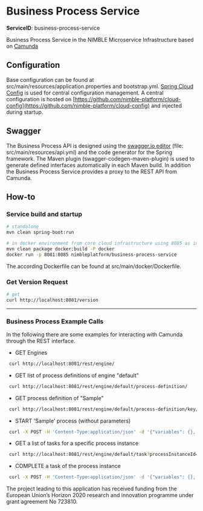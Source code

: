# Business Process Service
**ServiceID**: business-process-service

Business Process Service in the NIMBLE Microservice Infrastructure based on [Camunda](https://camunda.org/)
  
## Configuration

Base configuration can be found at src/main/resources/application.properties and bootstrap.yml.
[Spring Cloud Config](https://cloud.spring.io/spring-cloud-config/) is used for central configuration management. A central configuration is hosted on [https://github.com/nimble-platform/cloud-config](https://github.com/nimble-platform/cloud-config)
and injected during startup.

## Swagger

The Business Process API is designed using the [swagger.io editor](http://editor.swagger.io) (file: src/main/resources/api.yml) and the code generator for the Spring framework. 
The Maven plugin (swagger-codegen-maven-plugin) is used to generate defined interfaces automatically in each Maven build.
In addition the Business Process Service provides a proxy to the REST API from Camunda.

## How-to

### Service build and startup

 ```bash
 # standalone
 mvn clean spring-boot:run
 
 # in docker environment from core cloud infrastructure using 8085 as internal port
 mvn clean package docker:build -P docker
 docker run -p 8081:8085 nimbleplatform/business-process-service
 ```
 The according Dockerfile can be found at src/main/docker/Dockerfile.
 
### Get Version Request
 ```bash
 # get
 curl http://localhost:8081/version
  ```
 ---
 
### Business Process Example Calls

In the following there are some examples for interacting with Camunda through the REST interface.

* GET Engines 
```bash
 curl http://localhost:8081/rest/engine/
```
* GET list of process definitions of engine "default" 
```bash
 curl http://localhost:8081/rest/engine/default/process-definition/
```
* GET process definition of "Sample" 
```bash
 curl http://localhost:8081/rest/engine/default/process-definition/key/Sample/
```
* START 'Sample' process (without parameters)
```bash
 curl -X POST -H 'Content-Type:application/json' -d '{"variables": {}, "businessKey" : ""}' http://localhost:8081/rest/engine/default/process-definition/key/Sample/start
```
* GET a list of tasks for a specific process instance
```bash
 curl http://localhost:8081/rest/engine/default/task?processInstanceId={processInstanceId}
```
 
* COMPLETE a task of the process instance
```bash
 curl -X POST -H 'Content-Type:application/json' -d '{"variables": {}, "businessKey" : ""}' http://localhost:8081/rest/engine/default/task/{taskId}/complete 
```

 
The project leading to this application has received funding from the European Union’s Horizon 2020 research and innovation programme under grant agreement No 723810.
